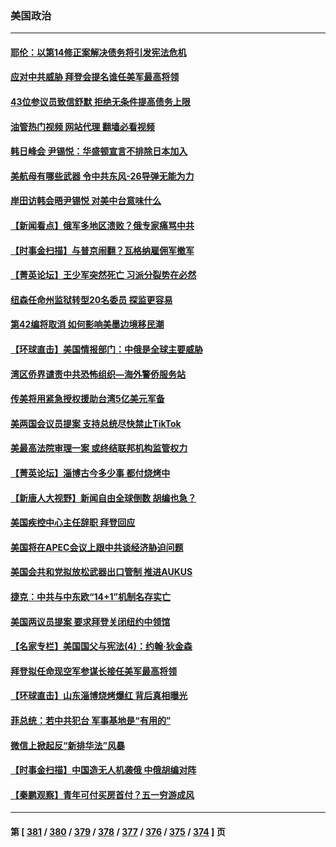### 美国政治
---
#### [耶伦：以第14修正案解决债务将引发宪法危机](../../pages/ncid1078159/n13990650.md?05081245) 
#### [应对中共威胁 拜登会提名谁任美军最高将领](../../pages/ncid1078159/n13990527.md?05081245) 
#### [43位参议员致信舒默 拒绝无条件提高债务上限](../../pages/ncid1078159/n13990523.md?05081245) 
#### [油管热门视频 网站代理 翻墙必看视频](http://138.2.39.72:81/youtube.html?epic-marker?05081245)
#### [韩日峰会 尹锡悦：华盛顿宣言不排除日本加入](../../pages/ncid1078159/n13990504.md?05081245) 
#### [美航母有哪些武器 令中共东风-26导弹无能为力](../../pages/ncid1078159/n13984834.md?05081245) 
#### [岸田访韩会晤尹锡悦 对美中台意味什么](../../pages/ncid1078159/n13989914.md?05081245) 
#### [【新闻看点】俄军多地区溃败？俄专家痛骂中共](../../pages/ncid1078159/n13989839.md?05081245) 
#### [【时事金扫描】与普京闹翻？瓦格纳雇佣军撤军](../../pages/ncid1078159/n13989796.md?05081245) 
#### [【菁英论坛】王少军突然死亡 习派分裂势在必然](../../pages/ncid1078159/n13989835.md?05081245) 
#### [纽森任命州监狱转型20名委员 探监更容易](../../pages/ncid1078159/n13989804.md?05081245) 
#### [第42编将取消 如何影响美墨边境移民潮](../../pages/ncid1078159/n13989615.md?05081245) 
#### [【环球直击】美国情报部门：中俄是全球主要威胁](../../pages/ncid1078159/n13989184.md?05081245) 
#### [湾区侨界谴责中共恐怖组织—海外警侨服务站](../../pages/ncid1078159/n13989362.md?05081245) 
#### [传美将用紧急授权援助台湾5亿美元军备](../../pages/ncid1078159/n13989283.md?05081245) 
#### [美两国会议员提案 支持总统尽快禁止TikTok](../../pages/ncid1078159/n13989243.md?05081245) 
#### [美最高法院审理一案 或终结联邦机构监管权力](../../pages/ncid1078159/n13988274.md?05081245) 
#### [【菁英论坛】淄博古今多少事 都付烧烤中](../../pages/ncid1078159/n13989188.md?05081245) 
#### [【新唐人大视野】新闻自由全球倒数 胡编也急？](../../pages/ncid1078159/n13989121.md?05081245) 
#### [美国疾控中心主任辞职 拜登回应](../../pages/ncid1078159/n13989133.md?05081245) 
#### [美国将在APEC会议上跟中共谈经济胁迫问题](../../pages/ncid1078159/n13989136.md?05081245) 
#### [美国会共和党拟放松武器出口管制 推进AUKUS](../../pages/ncid1078159/n13989110.md?05081245) 
#### [捷克：中共与中东欧“14+1”机制名存实亡](../../pages/ncid1078159/n13989105.md?05081245) 
#### [美国两议员提案 要求拜登关闭纽约中领馆](../../pages/ncid1078159/n13988964.md?05081245) 
#### [【名家专栏】美国国父与宪法(4)：约翰‧狄金森](../../pages/ncid1078159/n13985200.md?05081245) 
#### [拜登拟任命现空军参谋长接任美军最高将领](../../pages/ncid1078159/n13988803.md?05081245) 
#### [【环球直击】山东淄博烧烤爆红 背后真相曝光](../../pages/ncid1078159/n13988338.md?05081245) 
#### [菲总统：若中共犯台 军事基地是“有用的”](../../pages/ncid1078159/n13988599.md?05081245) 
#### [微信上掀起反“新排华法”风暴](../../pages/ncid1078159/n13988593.md?05081245) 
#### [【时事金扫描】中国造无人机袭俄 中俄胡编对阵](../../pages/ncid1078159/n13988379.md?05081245) 
#### [【秦鹏观察】青年可付买房首付？五一穷游成风](../../pages/ncid1078159/n13988447.md?05081245) 

---
#### 第 [ [381](./381.md?05081245) / [380](./380.md?05081245) / [379](./379.md?05081245) / [378](./378.md?05081245) / [377](./377.md?05081245) / [376](./376.md?05081245) / [375](./375.md?05081245) / [374](./374.md?05081245) ] 页
